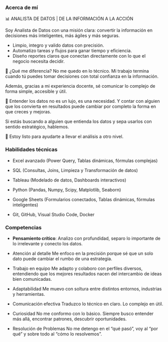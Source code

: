 ### Acerca de mí
📊 ANALISTA DE DATOS | DE LA INFORMACIÓN A LA ACCIÓN

Soy Analista de Datos con una misión clara:
convertir la información en decisiones más inteligentes, más ágiles y más seguras.

- Limpio, integro y valido datos con precisión.
- Automatizo tareas y flujos para ganar tiempo y eficiencia.
- Diseño reportes claros que conectan directamente con lo que el negocio necesita decidir.

🎯 ¿Qué me diferencia?
No me quedo en lo técnico. Mi trabajo termina cuando tú puedes tomar decisiones con total confianza en la información.

Además, gracias a mi experiencia docente, sé comunicar lo complejo de forma simple, accesible y útil.

🧠 Entender los datos no es un lujo, es una necesidad.
Y contar con alguien que los convierta en resultados puede cambiar por completo la forma en que creces y mejoras.

Si estás buscando a alguien que entienda los datos y sepa usarlos con sentido estratégico, hablemos.

📩 Estoy listo para ayudarte a llevar el análisis a otro nivel.

### Habilidades técnicas

- Excel avanzado (Power Query, Tablas dinámicas, fórmulas complejas)

- SQL (Consultas, Joins, Limpieza y Transformación de datos)

- Tableau (Modelado de datos, Dashboards interactivos)

- Python (Pandas, Numpy, Scipy, Matplotlib, Seaborn)

- Google Sheets (Formularios conectados, Tablas dinámicas, fórmulas inteligentes)

- Git, GitHub, Visual Studio Code, Docker

### Competencias

- **Pensamiento crítico**: Analizo con profundidad, separo lo importante de lo irrelevante y conecto los datos.

- Atención al detalle
  Me enfoco en la precisión porque sé que un solo dato puede cambiar el rumbo de una estrategia. 

- Trabajo en equipo
  Me adapto y colaboro con perfiles diversos, entendiendo que los mejores resultados nacen del intercambio de ideas bien comunicadas.
  
- Adaptabilidad
  Me muevo con soltura entre distintos entornos, industrias y herramientas.

- Comunicación efectiva
  Traduzco lo técnico en claro. Lo complejo en útil.
  
- Curiosidad
  No me conformo con lo básico. Siempre busco entender más allá, encontrar patrones, descubrir oportunidades.

- Resolución de Problemas
  No me detengo en el “qué pasó”, voy al “por qué” y sobre todo al “cómo lo resolvemos”.

